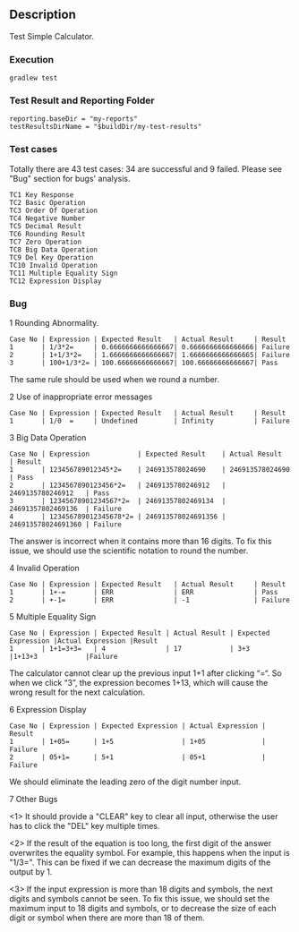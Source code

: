 ## Description
Test Simple Calculator.
### Execution
    gradlew test
### Test Result and Reporting Folder
    reporting.baseDir = "my-reports"
    testResultsDirName = "$buildDir/my-test-results"
### Test cases
Totally there are 43 test cases: 34 are successful and 9 failed. Please see "Bug" section for bugs' analysis.

    TC1 Key Response
    TC2 Basic Operation
    TC3 Order Of Operation
    TC4 Negative Number
    TC5 Decimal Result
    TC6 Rounding Result
    TC7 Zero Operation
    TC8 Big Data Operation
    TC9 Del Key Operation
    TC10 Invalid Operation
    TC11 Multiple Equality Sign
    TC12 Expression Display

### Bug
1 Rounding Abnormality.

    Case No | Expression | Expected Result   | Actual Result     | Result
    1       | 1/3*2=     | 0.6666666666666667| 0.6666666666666666| Failure
    2       | 1+1/3*2=   | 1.6666666666666667| 1.6666666666666665| Failure
    3       | 100+1/3*2= | 100.66666666666667| 100.66666666666667| Pass

The same rule should be used when we round a number.

2 Use of inappropriate error messages

    Case No | Expression | Expected Result   | Actual Result     | Result
    1       | 1/0  =     | Undefined         | Infinity          | Failure
    
3 Big Data Operation

    Case No | Expression            | Expected Result    | Actual Result      | Result
    1       | 123456789012345*2=    | 246913578024690    | 246913578024690    | Pass
    2       | 1234567890123456*2=   | 2469135780246912   | 2469135780246912   | Pass
    3       | 12345678901234567*2=  | 24691357802469134  | 24691357802469136  | Failure
    4       | 123456789012345678*2= | 246913578024691356 | 246913578024691360 | Failure

The answer is incorrect when it contains more than 16 digits. To fix this issue, we should use 
the scientific notation to round the number.

4 Invalid Operation

    Case No | Expression | Expected Result   | Actual Result     | Result
    1       | 1+-=       | ERR               | ERR               | Pass
    2       | +-1=       | ERR               | -1                | Failure
    
5 Multiple Equality Sign

    Case No | Expression | Expected Result | Actual Result | Expected Expression |Actual Expression |Result
    1       | 1+1=3+3=   | 4               | 17            | 3+3                 |1+13+3            |Failure
    
The calculator cannot clear up the previous input 1+1 after clicking “=“. 
So when we click “3”, the expression becomes 1+13, which will cause the wrong result for the next calculation.

6 Expression Display

    Case No | Expression | Expected Expression | Actual Expression | Result
    1       | 1+05=      | 1+5                 | 1+05              | Failure
    2       | 05+1=      | 5+1                 | 05+1              | Failure
    
We should eliminate the leading zero of the digit number input.    

7 Other Bugs
  
<1> It should provide a "CLEAR" key to clear all input, otherwise the user has to click the "DEL" key multiple times.

<2> If the result of the equation is too long, the first digit of the answer overwrites the equality symbol.
 For example, this happens when the input is "1/3=". This can be fixed if we can decrease the maximum digits of the output by 1.

<3> If the input expression is more than 18 digits and symbols, the next digits and symbols cannot be seen. To fix this issue,
we should set the maximum input to 18 digits and symbols, or to decrease the size of each digit or symbol 
when there are more than 18 of them.



